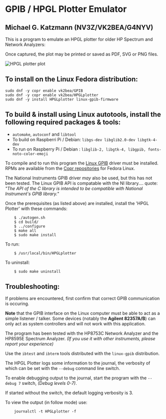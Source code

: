 GPIB / HPGL Plotter Emulator
============================

Michael G. Katzmann (NV3Z/VK2BEA/G4NYV)
------------------------------------------------------------------

This is a program to emulate an HPGL plotter for older HP Spectrum and Network Analyzers:  

Once captured, the plot may be printed or saved as PDF, SVG or PNG files.

![HPGL plotter plot](https://github.com/VK2BEA/HPGL-Plotter/assets/3782222/69d8b02c-f6bd-464a-8fb1-5b8f8d919c2e)

To install on the Linux Fedora distribution:
-------------------------------------------
`sudo dnf -y copr enable vk2bea/GPIB`  
`sudo dnf -y copr enable vk2bea/HPGLplotter`  
`sudo dnf -y install HPGLplotter linux-gpib-firmware`  

To build & install using Linux autotools, install the following required packages & tools:
----------------------------------------------------------------------
* `automake`, `autoconf` and `libtool`  
* To build on Raspberri Pi / Debian: 	`libgs-dev libglib2.0-dev libgtk-4-dev`
* To run on Raspberry Pi / Debian :	`libglib-2, libgtk-4, libgpib, fonts-noto-color-emoji`

To compile and to run this program the [Linux GPIB](https://linux-gpib.sourceforge.io/) driver must be installed. RPMs are available from the [Copr repositories](https://copr.fedorainfracloud.org/coprs/vk2bea/GPIB/) for Fedora Linux.

The National Instruments GPIB driver *may* also be used, but this has not been tested. The Linux GPIB API is compatable with the NI library.... quote: *"The API of the C library is intended to be compatible with National Instrument's GPIB library."*

Once the prerequisites (as listed above) are installed, install the 'HPGL Plotter' with these commands:

        $ ./autogen.sh
        $ cd build/
        $ ../configure
        $ make all
        $ sudo make install
To run:
        
        $ /usr/local/bin/HPGLplotter

To uninstall:
        
        $ sudo make uninstall

Troubleshooting:
----------------------------------------------------------------------
If problems are encountered, first confirm that correct GPIB communication is occuring. 

**Note** that the GPIB interface on the Linux computer must be able to act as a simple listener / talker. Some devices (notably the **Agilent 82357A/B**) can only act as system controllers and will not work with this application.

The program has been tested with the HP8753C Network Analyzer and the HP8595E Spectrum Analyzer. <em>(If you use it with other instruments, please report your experience)</em>

Use the `ibtest` and `ibterm` tools distributed with the `linux-gpib` distribution.

The HPGL Plotter logs some information to the journal, the verbosity of which can be set with the `--debug` command line switch.

To enable debugging output to the journal, start the program with the `--debug 7` switch, <em>(Debug levels 0-7)</em>.

If started without the switch, the default logging verbosity is 3.

To view the output (in follow mode) use:

        journalctl -t HPGLplotter -f
